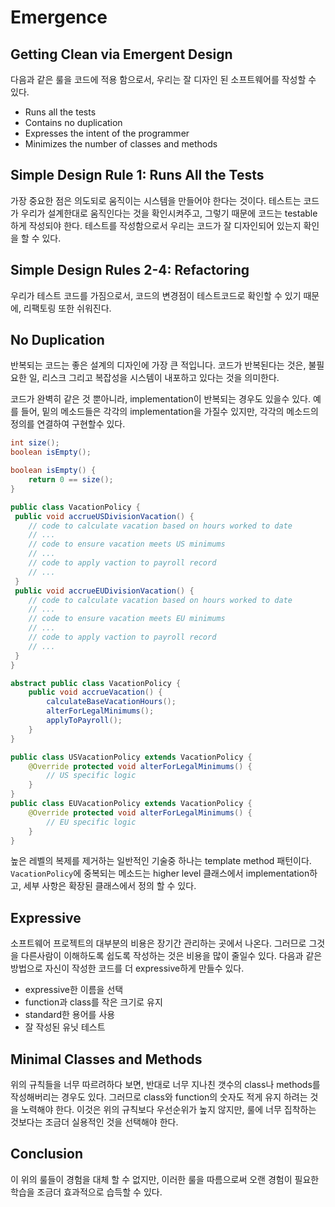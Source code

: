 # Emergence
## Getting Clean via Emergent Design
다음과 같은 룰을 코드에 적용 함으로서, 우리는 잘 디자인 된 소프트웨어를 작성할 수 있다.

* Runs all the tests
* Contains no duplication
* Expresses the intent of the programmer
* Minimizes the number of classes and methods
 
## Simple Design Rule 1: Runs All the Tests
가장 중요한 점은 의도되로 움직이는 시스템을 만들어야 한다는 것이다.
테스트는 코드가 우리가 설계한대로 움직인다는 것을 확인시켜주고, 
그렇기 때문에 코드는 testable하게 작성되야 한다.
테스트를 작성함으로서 우리는 코드가 잘 디자인되어 있는지 확인을 할 수 있다.

## Simple Design Rules 2-4: Refactoring
우리가 테스트 코드를 가짐으로서, 코드의 변경점이 테스트코드로 확인할 수 있기 때문에, 리팩토링 또한 쉬워진다.

## No Duplication
반복되는 코드는 좋은 설계의 디자인에 가장 큰 적입니다. 
코드가 반복된다는 것은, 불필요한 일, 리스크 그리고 복잡성을 시스템이 내포하고 있다는 것을 의미한다.

코드가 완벽히 같은 것 뿐아니라, implementation이 반복되는 경우도 있을수 있다.
예를 들어, 밑의 메소드들은 각각의 implementation을 가질수 있지만,
각각의 메소드의 정의를 연결하여 구현할수 있다.
```Java
int size();
boolean isEmpty();

boolean isEmpty() {
    return 0 == size();
}
```

```Java
public class VacationPolicy {
 public void accrueUSDivisionVacation() {
    // code to calculate vacation based on hours worked to date
    // ...
    // code to ensure vacation meets US minimums
    // ...
    // code to apply vaction to payroll record
    // ...
 }
 public void accrueEUDivisionVacation() {
    // code to calculate vacation based on hours worked to date
    // ...
    // code to ensure vacation meets EU minimums
    // ...
    // code to apply vaction to payroll record
    // ...
 }
}
 ```

```Java
abstract public class VacationPolicy {
    public void accrueVacation() {
        calculateBaseVacationHours();
        alterForLegalMinimums();
        applyToPayroll();
    }
}

public class USVacationPolicy extends VacationPolicy {
    @Override protected void alterForLegalMinimums() {
        // US specific logic
    }
}
public class EUVacationPolicy extends VacationPolicy {
    @Override protected void alterForLegalMinimums() {
        // EU specific logic
    }
}
```
높은 레벨의 복제를 제거하는 일반적인 기술중 하나는 template method 패턴이다. `VacationPolicy`에 중복되는 메소드는 higher level 클래스에서 implementation하고, 
세부 사항은 확장된 클래스에서 정의 할 수 있다.

## Expressive
소프트웨어 프로젝트의 대부분의 비용은 장기간 관리하는 곳에서 나온다. 그러므로 그것을 다른사람이 이해하도록 쉽도록 작성하는 것은 비용을 많이 줄일수 있다.
다음과 같은 방법으로 자신이 작성한 코드를 더 expressive하게 만들수 있다.
* expressive한 이름을 선택
* function과 class를 작은 크기로 유지
* standard한 용어를 사용
* 잘 작성된 유닛 테스트
  
## Minimal Classes and Methods
위의 규칙들을 너무 따르려하다 보면, 반대로 너무 지나친 갯수의 class나 methods를 작성해버리는 경우도 있다. 그러므로 class와 function의 숫자도 적게 유지 하려는 것을 노력해야 한다.
이것은 위의 규칙보다 우선순위가 높지 않지만, 룰에 너무 집착하는 것보다는 조금더 실용적인 것을 선택해야 한다.

## Conclusion
이 위의 룰들이 경험을 대체 할 수 없지만, 이러한 룰을 따름으로써 오랜 경험이 필요한 학습을 조금더 효과적으로 습득할 수 있다.
